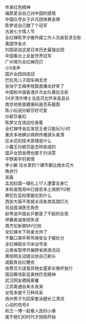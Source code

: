 传承红色精神  
福原爱谈自己对中国的感情  
中国队夺女子乒乓团体赛金牌  
陈梦说自己蹭了个冠军  
古驰七夕情人节  
全红婵陈芋汐被外媒工作人员疯狂求合影  
美国夺金点  
刘国梁说这是日本历史最强女团  
中国看台上全是世界冠军  
广州塔为全红婵亮灯  
小S发声  
国乒女团四连冠  
巴拉克儿子因车祸去世  
张怡宁王楠李晓霞直播太好笑了  
中国和中国香港乒乓女队赛后合影  
34岁清华博士当选河北怀来县县长  
南京地铁查健康码是否系截图  
陈小纭说孙颖莎好可爱  
孙颖莎暴扣  
陈梦又在场边吃香蕉  
全红婵夺金后发现王者只能玩1小时  
重庆本地确诊病例传播源头查清  
压水花的技术原理是什么  
小魔王孙颖莎是怎样炼成的  
国乒女团金牌也属于刘诗雯  
平野美宇的表情  
李小鹏 往水里扔个硬币都比她水花大  
皓衣行  
吴磊  
孟加拉国一婚礼上17人遭雷击身亡  
本轮疫情郑州已报告本土病例112例  
罪犯在监狱里能吃到什么  
西安大唐不夜城关闭各类氛围灯光  
肖战首演医生角色  
赵粤说中国女乒都是了不起的女孩  
伊藤美诚发球失误  
周杰伦新歌MV已拍  
全红婵水下转身太帅了  
不戴口罩并辱骂保安女子被处分  
全红婵跳水10米台夺金  
云南省暂停开展跨省旅游活动  
黄晓明主动提议给自己剃头  
成毅真丝红睡衣  
收费员为误食异物女童家长推杆放行  
国羽赛场彰显奥林匹克精神  
武汉网友晒隔离餐  
江苏南通自来水发臭  
女性本就千万种风采  
扬州男子为回家套泳圈长江漂流  
心动的信号4  
和王一博一起看人民的小康  
属于她们的时代才刚刚开始  
